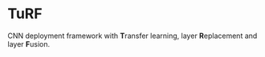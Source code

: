 # TuRF

CNN deployment framework with **T**ransfer learning, layer **R**eplacement and layer **F**usion.
